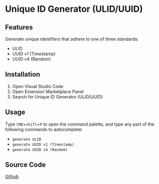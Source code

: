 # Unique ID Generator (ULID/UUID)

## Features

Generate unique identifiers that adhere to one of three standards:

- ULID
- UUID v1 (Timestamp)
- UUID v4 (Random)

## Installation

1. Open Visual Studio Code
1. Open Extension Marketplace Panel
1. Search for Unique ID Generator (ULID/UUID)

## Usage

Type `CMD`+`shift`+`P` to open the command palette, and type any part of the following commands to autocomplete:

- `generate ULID`
- `generate UUID v1 (Timestamp)`
- `generate UUID v4 (Random)`

## Source Code

[Github](https://github.com/torywalker/vscode-unique-identifier-generator)
